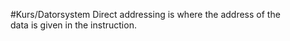#Kurs/Datorsystem 
Direct addressing is where the address of the  
data is given in the instruction.